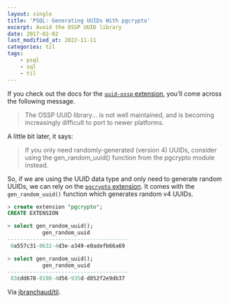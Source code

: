 ```yaml
---
layout: single
title: 'PSQL: Generating UUIDs With pgcrypto'
excerpt: Avoid the OSSP UUID library
date: 2017-02-02
last_modified_at: 2022-11-11
categories: til
tags:
    - psql
    - sql
    - til
---
```


If you check out the docs for the [`uuid-ossp`
extension](https://www.postgresql.org/docs/current/static/uuid-ossp.html),
you'll come across the following message.

> The OSSP UUID library... is not well maintained, and is becoming
> increasingly difficult to port to newer platforms.

A little bit later, it says:

> If you only need randomly-generated (version 4) UUIDs, consider using the
> gen_random_uuid() function from the pgcrypto module instead.

So, if we are using the UUID data type and only need to generate random
UUIDs, we can rely on the [`pgcrypto`
extension](https://www.postgresql.org/docs/current/static/pgcrypto.html). It
comes with the `gen_random_uuid()` function which generates random v4 UUIDs.

```sql
> create extension "pgcrypto";
CREATE EXTENSION

> select gen_random_uuid();
           gen_random_uuid
--------------------------------------
 0a557c31-0632-4d3e-a349-e0adefb66a69

> select gen_random_uuid();
           gen_random_uuid
--------------------------------------
 83cdd678-8198-4d56-935d-d052f2e9db37
```

Via [jbranchaud/til](https://github.com/jbranchaud/til).
